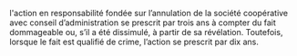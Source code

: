 l'action en responsabilité fondée sur l’annulation de la société coopérative avec conseil d’administration se prescrit par trois ans à compter du fait dommageable ou, s’il a été dissimulé, à partir de sa révélation. Toutefois, lorsque le fait est qualifié de crime, l’action se prescrit par dix ans.